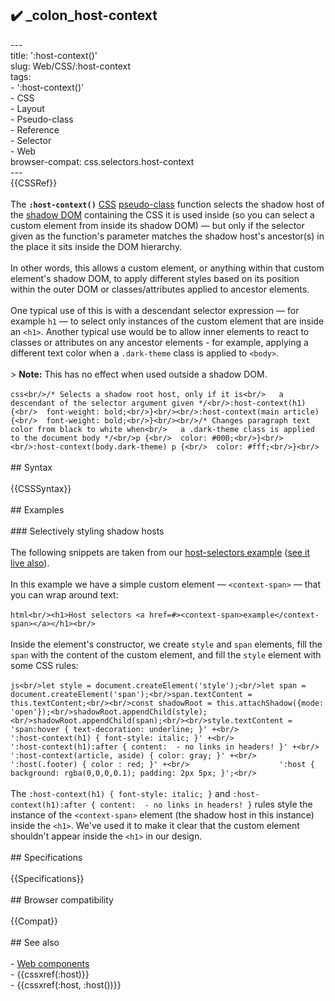 ## ✔️ _colon_host-context 
 ---<br/>title: ':host-context()'<br/>slug: Web/CSS/:host-context<br/>tags:<br/>  - ':host-context()'<br/>  - CSS<br/>  - Layout<br/>  - Pseudo-class<br/>  - Reference<br/>  - Selector<br/>  - Web<br/>browser-compat: css.selectors.host-context<br/>---<br/>{{CSSRef}}<br/><br/>The **`:host-context()`** [CSS](/en-US/docs/Web/CSS) [pseudo-class](/en-US/docs/Web/CSS/Pseudo-classes) function selects the shadow host of the [shadow DOM](/en-US/docs/Web/Web_Components/Using_shadow_DOM) containing the CSS it is used inside (so you can select a custom element from inside its shadow DOM) — but only if the selector given as the function's parameter matches the shadow host's ancestor(s) in the place it sits inside the DOM hierarchy.<br/><br/>In other words, this allows a custom element, or anything within that custom element's shadow DOM, to apply different styles based on its position within the outer DOM or classes/attributes applied to ancestor elements.<br/><br/>One typical use of this is with a descendant selector expression — for example `h1` — to select only instances of the custom element that are inside an `<h1>`.  Another typical use would be to allow inner elements to react to classes or attributes on any ancestor elements - for example, applying a different text color when a `.dark-theme` class is applied to `<body>`.<br/><br/>> **Note:** This has no effect when used outside a shadow DOM.<br/><br/>```css<br/>/* Selects a shadow root host, only if it is<br/>   a descendant of the selector argument given */<br/>:host-context(h1) {<br/>  font-weight: bold;<br/>}<br/><br/>:host-context(main article) {<br/>  font-weight: bold;<br/>}<br/><br/>/* Changes paragraph text color from black to white when<br/>   a .dark-theme class is applied to the document body */<br/>p {<br/>  color: #000;<br/>}<br/><br/>:host-context(body.dark-theme) p {<br/>  color: #fff;<br/>}<br/>```<br/><br/>## Syntax<br/><br/>{{CSSSyntax}}<br/><br/>## Examples<br/><br/>### Selectively styling shadow hosts<br/><br/>The following snippets are taken from our [host-selectors example](https://github.com/mdn/web-components-examples/tree/master/host-selectors) ([see it live also](https://mdn.github.io/web-components-examples/host-selectors/)).<br/><br/>In this example we have a simple custom element — `<context-span>` — that you can wrap around text:<br/><br/>```html<br/><h1>Host selectors <a href=#><context-span>example</context-span></a></h1><br/>```<br/><br/>Inside the element's constructor, we create `style` and `span` elements, fill the `span` with the content of the custom element, and fill the `style` element with some CSS rules:<br/><br/>```js<br/>let style = document.createElement('style');<br/>let span = document.createElement('span');<br/>span.textContent = this.textContent;<br/><br/>const shadowRoot = this.attachShadow({mode: 'open'});<br/>shadowRoot.appendChild(style);<br/>shadowRoot.appendChild(span);<br/><br/>style.textContent = 'span:hover { text-decoration: underline; }' +<br/>                    ':host-context(h1) { font-style: italic; }' +<br/>                    ':host-context(h1):after { content:  - no links in headers! }' +<br/>                    ':host-context(article, aside) { color: gray; }' +<br/>                    ':host(.footer) { color : red; }' +<br/>                    ':host { background: rgba(0,0,0,0.1); padding: 2px 5px; }';<br/>```<br/><br/>The `:host-context(h1) { font-style: italic; }` and `:host-context(h1):after { content:  - no links in headers! }` rules style the instance of the `<context-span>` element (the shadow host in this instance) inside the `<h1>`. We've used it to make it clear that the custom element shouldn't appear inside the `<h1>` in our design.<br/><br/>## Specifications<br/><br/>{{Specifications}}<br/><br/>## Browser compatibility<br/><br/>{{Compat}}<br/><br/>## See also<br/><br/>- [Web components](/en-US/docs/Web/Web_Components)<br/>- {{cssxref(:host)}}<br/>- {{cssxref(:host, :host())}}<br/>